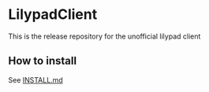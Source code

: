 # LilypadClient
This is the release repository for the unofficial lilypad client

## How to install
See <a href="https://github.com/Abdulhadi5692HDI2/LilypadClientDocs/INSTALL.md">INSTALL.md</a>
